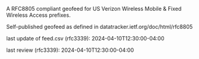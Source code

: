 

A RFC8805 compliant geofeed for US Verizon Wireless Mobile & Fixed Wireless Access prefixes.

Self-published geofeed as defined in datatracker.ietf.org/doc/html/rfc8805

last update of feed.csv (rfc3339): 2024-04-10T12:30:00-04:00

last review (rfc3339): 2024-04-10T12:30:00-04:00

